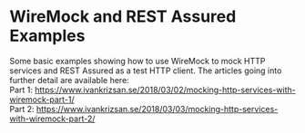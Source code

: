 # WireMock and REST Assured Examples
Some basic examples showing how to use WireMock to mock HTTP services and REST Assured as a test HTTP client.
The articles going into further detail are available here:<br/>
Part 1: https://www.ivankrizsan.se/2018/03/02/mocking-http-services-with-wiremock-part-1/
<br/>
Part 2: https://www.ivankrizsan.se/2018/03/03/mocking-http-services-with-wiremock-part-2/
<br/>

